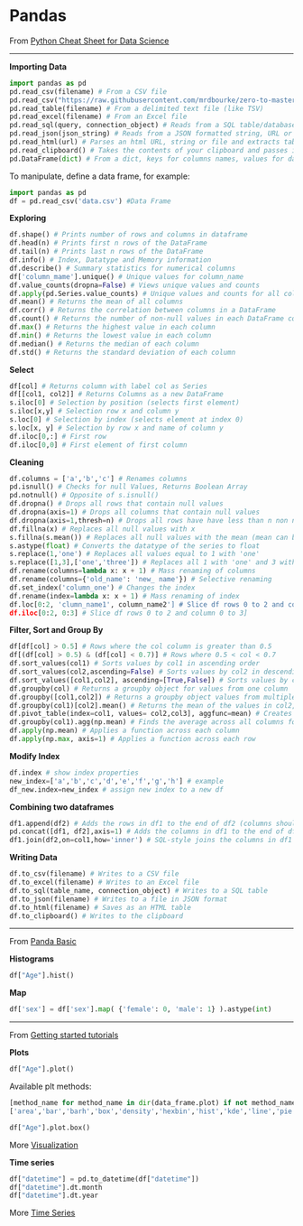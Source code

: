 # Pandas

From <a href="https://elitedatascience.com/python-cheat-sheet" target="_blank">Python Cheat Sheet for Data Science</a>

---
**Importing Data**
```python
import pandas as pd
pd.read_csv(filename) # From a CSV file
pd.read_csv("https://raw.githubusercontent.com/mrdbourke/zero-to-mastery-ml/master/data/heart-disease.csv") # From a CSV URL  
pd.read_table(filename) # From a delimited text file (like TSV)
pd.read_excel(filename) # From an Excel file
pd.read_sql(query, connection_object) # Reads from a SQL table/database
pd.read_json(json_string) # Reads from a JSON formatted string, URL or file.
pd.read_html(url) # Parses an html URL, string or file and extracts tables to a list of dataframes
pd.read_clipboard() # Takes the contents of your clipboard and passes it to read_table()
pd.DataFrame(dict) # From a dict, keys for columns names, values for data as lists
```
To manipulate, define a data frame, for example:

```python
import pandas as pd
df = pd.read_csv('data.csv') #Data Frame
```

**Exploring**
```python
df.shape() # Prints number of rows and columns in dataframe
df.head(n) # Prints first n rows of the DataFrame
df.tail(n) # Prints last n rows of the DataFrame
df.info() # Index, Datatype and Memory information
df.describe() # Summary statistics for numerical columns
df['column_mame'].unique() # Unique values for column_name
df.value_counts(dropna=False) # Views unique values and counts
df.apply(pd.Series.value_counts) # Unique values and counts for all columns
df.mean() # Returns the mean of all columns
df.corr() # Returns the correlation between columns in a DataFrame
df.count() # Returns the number of non-null values in each DataFrame column
df.max() # Returns the highest value in each column
df.min() # Returns the lowest value in each column
df.median() # Returns the median of each column
df.std() # Returns the standard deviation of each column
```

**Select**
```python
df[col] # Returns column with label col as Series
df[[col1, col2]] # Returns Columns as a new DataFrame
s.iloc[0] # Selection by position (selects first element)
s.iloc[x,y] # Selection row x and column y
s.loc[0] # Selection by index (selects element at index 0)
s.loc[x, y] # Selection by row x and name of column y
df.iloc[0,:] # First row
df.iloc[0,0] # First element of first column
```

**Cleaning**
```python
df.columns = ['a','b','c'] # Renames columns
pd.isnull() # Checks for null Values, Returns Boolean Array
pd.notnull() # Opposite of s.isnull()
df.dropna() # Drops all rows that contain null values
df.dropna(axis=1) # Drops all columns that contain null values
df.dropna(axis=1,thresh=n) # Drops all rows have have less than n non null values
df.fillna(x) # Replaces all null values with x
s.fillna(s.mean()) # Replaces all null values with the mean (mean can be replaced with almost any function from the statistics section)
s.astype(float) # Converts the datatype of the series to float
s.replace(1,'one') # Replaces all values equal to 1 with 'one'
s.replace([1,3],['one','three']) # Replaces all 1 with 'one' and 3 with 'three'
df.rename(columns=lambda x: x + 1) # Mass renaming of columns
df.rename(columns={'old_name': 'new_ name'}) # Selective renaming
df.set_index('column_one') # Changes the index
df.rename(index=lambda x: x + 1) # Mass renaming of index
df.loc[0:2, 'clumn_name1', column_name2'] # Slice df rows 0 to 2 and column name1 to name2]
df.iloc[0:2, 0:3] # Slice df rows 0 to 2 and column 0 to 3]
```

**Filter, Sort and Group By**
```python
df[df[col] > 0.5] # Rows where the col column is greater than 0.5
df[(df[col] > 0.5) & (df[col] < 0.7)] # Rows where 0.5 < col < 0.7
df.sort_values(col1) # Sorts values by col1 in ascending order
df.sort_values(col2,ascending=False) # Sorts values by col2 in descending order
df.sort_values([col1,col2], ascending=[True,False]) # Sorts values by col1 in ascending order then col2 in descending order
df.groupby(col) # Returns a groupby object for values from one column
df.groupby([col1,col2]) # Returns a groupby object values from multiple columns
df.groupby(col1)[col2].mean() # Returns the mean of the values in col2, grouped by the values in col1 (mean can be replaced with almost any function from the statistics section)
df.pivot_table(index=col1, values= col2,col3], aggfunc=mean) # Creates a pivot table that groups by col1 and calculates the mean of col2 and col3
df.groupby(col1).agg(np.mean) # Finds the average across all columns for every unique column 1 group
df.apply(np.mean) # Applies a function across each column
df.apply(np.max, axis=1) # Applies a function across each row
```

**Modify Index**
```python
df.index # show index properties
new_index=['a','b','c','d','e','f','g','h'] # example
df_new.index=new_index # assign new index to a new df
```

**Combining two dataframes**
```python
df1.append(df2) # Adds the rows in df1 to the end of df2 (columns should be identical)
pd.concat([df1, df2],axis=1) # Adds the columns in df1 to the end of df2 (rows should be identical)
df1.join(df2,on=col1,how='inner') # SQL-style joins the columns in df1 with the columns on df2 where the rows for col have identical values. how can be one of 'left', 'right', 'outer', 'inner'<strong> </strong>
```

**Writing Data**
```python
df.to_csv(filename) # Writes to a CSV file
df.to_excel(filename) # Writes to an Excel file
df.to_sql(table_name, connection_object) # Writes to a SQL table
df.to_json(filename) # Writes to a file in JSON format
df.to_html(filename) # Saves as an HTML table
df.to_clipboard() # Writes to the clipboard
```

---
From <a href="https://github.com/madewithml/basics/blob/4ad626098aca25db5628fe67895e738d5a5c2c2a/notebooks/03_Pandas.ipynb" target="_blank">Panda Basic</a>

**Histograms**
```python
df["Age"].hist()
```

**Map**
```python
df['sex'] = df['sex'].map( {'female': 0, 'male': 1} ).astype(int)
```

---
From <a href="https://pandas.pydata.org/docs/getting_started/intro_tutorials/index.html" target="_blank">Getting started tutorials</a>

**Plots**
```python
df["Age"].plot()
```

Available plt methods:
```python
[method_name for method_name in dir(data_frame.plot) if not method_name.startswith("_")]
['area','bar','barh','box','density','hexbin','hist','kde','line','pie','scatter']
```

```python
df["Age"].plot.box()
```
More <a href="https://pandas.pydata.org/docs/user_guide/visualization.html#visualization-other" target="_blank">Visualization</a>

**Time series**
```python
df["datetime"] = pd.to_datetime(df["datetime"])
df["datetime"].dt.month
df["datetime"].dt.year
```
More <a href="https://pandas.pydata.org/docs/getting_started/intro_tutorials/09_timeseries.html" target="_blank">Time Series</a>
